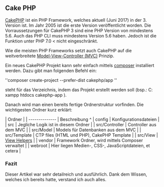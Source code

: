 ## Cake PHP
[CakePHP](https://cakephp.org/) ist ein PHP Framework, welches aktuell (Juni 2017) in der 3. Version ist. Im Jahr 2005 ist die erste Version veröffentlicht worden. Die Vorraussetzungen für CakePHP 3 sind eine PHP Version von mindestens 5.6. Auch das PHP CLI muss mindestens Version 5.6 haben. Jedoch ist die Funktion unter PHP 7.0 < nicht eingeschränkt.


Wie die meisten PHP Frameworks setzt auch CakePHP auf die weitverbreitete [Model-View-Controller (MVC)](/wiki/programmiersprachen/php/mvc) Prinzip.





Ein neues CakePHP Projekt kann sehr einfach mittels [composer](/installationen/composer) installiert werden. Dazu gibt man folgenden Befehl ein:


''composer create-project --prefer-dist cakephp/app <directory>''


<directory> steht für das Verzeichnis, indem das Projekt erstellt werden soll (bsp.: C:
xampp
htdocs
cakephp-app
).


Danach wird man einen bereits fertige Ordnerstruktur vorfinden. Die wichtigesten Ordner kurz erklärt:


| Ordner         |
| -------------- | Beschreibung                                                        ^
| config         | Konfigurationsdateien                                               |
| src            | Jegliche Logik ist in diesem Ordner                                 |
| src/Controller | Controller aus dem MVC                                              |
| src/Model      | Models für Datenbanken aus dem MVC                                  |
| src/Template   | CTP files (HTML und PHP), CakePHP Template                          |
| src/View       | [View Helpers](https://book.cakephp.org/3.0/en/views/helpers.html) |
| vendor         | Framework Ordner, wird mittels Composer verwaltet                   |
| webroot        | Hier liegen Medien-, CSS-, JavaScriptdateien, et cetera             |
### Fazit
Dieser Artikel war sehr detailreich und ausführlich. Dank dem Wissen, welches ich bereits hatte, verstand ich auch alles. 